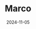 ---
title: "Marco"
date: 2024-11-05
draft: false
layout: "photo-series"
cover_image: "https://photos.jmkettle.com/portraits/marco/01.webp"
series_images:
  - "https://photos.jmkettle.com/portraits/marco/01.webp"
  - "https://photos.jmkettle.com/portraits/marco/02.webp"
  - "https://photos.jmkettle.com/portraits/marco/03.webp"
  - "https://photos.jmkettle.com/portraits/marco/04.webp"
  - "https://photos.jmkettle.com/portraits/marco/05.webp"
---